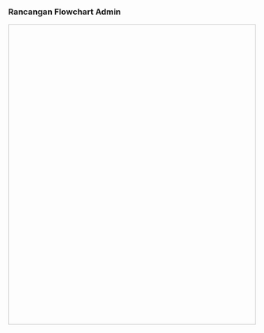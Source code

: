 ### Rancangan Flowchart Admin


<img width="878" height="610" data-src="PlexPlexpyPortainer.png">
   